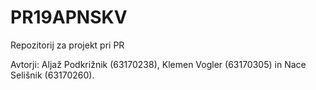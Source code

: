 # PR19APNSKV
Repozitorij za projekt pri PR

Avtorji: Aljaž Podkrižnik (63170238), Klemen Vogler (63170305) in Nace Selišnik (63170260).
